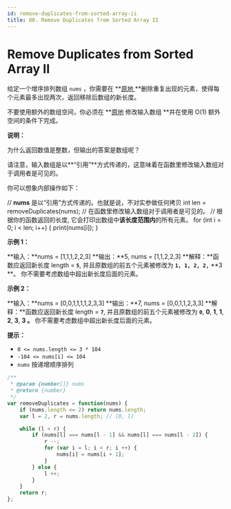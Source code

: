 ```yaml
---
id: remove-duplicates-from-sorted-array-ii
title: 80. Remove Duplicates from Sorted Array II
---
```


# Remove Duplicates from Sorted Array II

给定一个增序排列数组 `nums` ，你需要在 **[原地 ](http://baike.baidu.com/item/%E5%8E%9F%E5%9C%B0%E7%AE%97%E6%B3%95)**删除重复出现的元素，使得每个元素最多出现两次，返回移除后数组的新长度。

不要使用额外的数组空间，你必须在 **[原地](https://baike.baidu.com/item/%E5%8E%9F%E5%9C%B0%E7%AE%97%E6%B3%95) 修改输入数组 **并在使用 O(1) 额外空间的条件下完成。



**说明：**

为什么返回数值是整数，但输出的答案是数组呢？

请注意，输入数组是以**“引用”**方式传递的，这意味着在函数里修改输入数组对于调用者是可见的。

你可以想象内部操作如下：

// **nums** 是以“引用”方式传递的。也就是说，不对实参做任何拷贝 int len = removeDuplicates(nums); // 在函数里修改输入数组对于调用者是可见的。 // 根据你的函数返回的长度, 它会打印出数组中**该长度范围内**的所有元素。 for (int i = 0; i &lt; len; i++) { print(nums\[i]); }



**示例 1：**

**输入：**nums = \[1,1,1,2,2,3] **输出：**5, nums = \[1,1,2,2,3] **解释：**函数应返回新长度 length = **`5`**, 并且原数组的前五个元素被修改为 **`1, 1, 2, 2,`** **3 **。 你不需要考虑数组中超出新长度后面的元素。

**示例 2：**

**输入：**nums = \[0,0,1,1,1,1,2,3,3] **输出：**7, nums = \[0,0,1,1,2,3,3] **解释：**函数应返回新长度 length = **`7`**, 并且原数组的前五个元素被修改为 **`0`**, **0**, **1**, **1**, **2**, **3**, **3 。** 你不需要考虑数组中超出新长度后面的元素。



**提示：**

-   `0 <= nums.length <= 3 * 104`
-   `-104 <= nums[i] <= 104`
-   `nums` 按递增顺序排列



```javascript
/**
 * @param {number[]} nums
 * @return {number}
 */
var removeDuplicates = function(nums) {
	if (nums.length <= 2) return nums.length;
	var l = 2, r = nums.length; // [0, l)

	while (l < r) {
		if (nums[l] === nums[l - 1] && nums[l] === nums[l - 2]) {
			r --;
			for (var i = l; i < r; i ++) {
				nums[i] = nums[i + 1];
			}
		} else {
			l ++;
		}
	}
	return r;
};
```